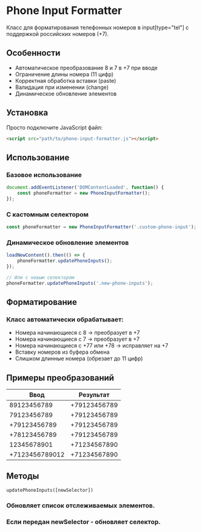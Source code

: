 # Phone Input Formatter

Класс для форматирования телефонных номеров в input[type="tel"] с поддержкой российских номеров (+7).

## Особенности

- Автоматическое преобразование 8 и 7 в +7 при вводе
- Ограничение длины номера (11 цифр)
- Корректная обработка вставки (paste)
- Валидация при изменении (change)
- Динамическое обновление элементов

## Установка

Просто подключите JavaScript файл:

```html
<script src="path/to/phone-input-formatter.js"></script>
```

## Использование
### Базовое использование
```javascript
document.addEventListener('DOMContentLoaded', function() {
    const phoneFormatter = new PhoneInputFormatter();
});
```
### С кастомным селектором
```javascript
const phoneFormatter = new PhoneInputFormatter('.custom-phone-input');
```
### Динамическое обновление элементов
```javascript
loadNewContent().then(() => {
    phoneFormatter.updatePhoneInputs();
});

// Или с новым селектором
phoneFormatter.updatePhoneInputs('.new-phone-inputs');
```
## Форматирование
### Класс автоматически обрабатывает:

* Номера начинающиеся с 8 → преобразует в +7
* Номера начинающиеся с 7 → преобразует в +7
* Номера начинающиеся с +77 или +78 → исправляет на +7
* Вставку номеров из буфера обмена
* Слишком длинные номера (обрезает до 11 цифр)

## Примеры преобразований
| Ввод           | Результат      |
|----------------|----------------|
| 89123456789    | +79123456789   |
| 79123456789    | +79123456789   |
| +79123456789   | +79123456789   |
| +78123456789   | +79123456789   |
| 12345678901    | +71234567890   |
| +7123456789012 | +71234567890   |

## Методы
`updatePhoneInputs([newSelector])`
### Обновляет список отслеживаемых элементов.
### Если передан newSelector - обновляет селектор.
